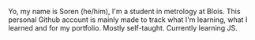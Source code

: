 Yo, my name is Soren (he/him), I'm a student in metrology at Blois. This personal Github account is mainly made to track what I'm learning, what I learned and for my portfolio. Mostly self-taught. Currently learning JS.
